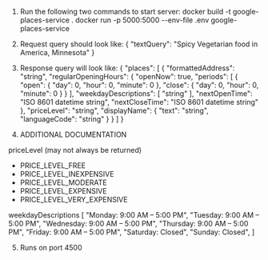 1) Run the following two commands to start server:
docker build -t google-places-service .
docker run -p 5000:5000 --env-file .env google-places-service

2) Request query should look like:
{
  "textQuery": "Spicy Vegetarian food in America, Minnesota"
}

3) Response query will look like:
{
  "places": [
    {
      "formattedAddress": "string",
      "regularOpeningHours": {
        "openNow": true,
        "periods": [
          {
            "open": {
              "day": 0,
              "hour": 0,
              "minute": 0
            },
            "close": {
              "day": 0,
              "hour": 0,
              "minute": 0
            }
          }
        ],
        "weekdayDescriptions": [
          "string"
        ],
        "nextOpenTime": "ISO 8601 datetime string",
        "nextCloseTime": "ISO 8601 datetime string"
      },
      "priceLevel": "string",
      "displayName": {
        "text": "string",
        "languageCode": "string"
      }
    }
  ]
}

4) ADDITIONAL DOCUMENTATION

priceLevel (may not always be returned)
- PRICE_LEVEL_FREE
- PRICE_LEVEL_INEXPENSIVE
- PRICE_LEVEL_MODERATE
- PRICE_LEVEL_EXPENSIVE
- PRICE_LEVEL_VERY_EXPENSIVE

weekdayDescriptions
[
    "Monday: 9:00 AM – 5:00 PM",
    "Tuesday: 9:00 AM – 5:00 PM",
    "Wednesday: 9:00 AM – 5:00 PM",
    "Thursday: 9:00 AM – 5:00 PM",
    "Friday: 9:00 AM – 5:00 PM",
    "Saturday: Closed",
    "Sunday: Closed",
]

5) Runs on port 4500